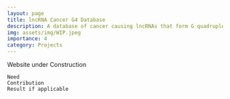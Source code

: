 ```yaml
---
layout: page
title: lncRNA Cancer G4 Database
description: A database of cancer causing lncRNAs that form G quadruplex structures (ik, quite a mouthful).
img: assets/img/WIP.jpeg
importance: 4
category: Projects
---
```


Website under Construction

    Need
    Contribution
    Result if applicable
